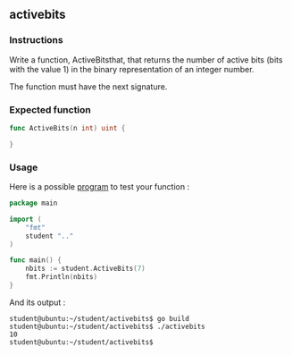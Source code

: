 ## activebits

### Instructions

Write a function, ActiveBitsthat, that returns the number of active bits (bits with the value 1) in the binary representation of an integer number.

The function must have the next signature.

### Expected function

```go
func ActiveBits(n int) uint {

}
```

### Usage

Here is a possible [program](TODO-LINK) to test your function :

```go
package main

import (
	"fmt"
	student ".."
)

func main() {
	nbits := student.ActiveBits(7)
	fmt.Println(nbits)
}
```

And its output :

```console
student@ubuntu:~/student/activebits$ go build
student@ubuntu:~/student/activebits$ ./activebits
10
student@ubuntu:~/student/activebits$
```
